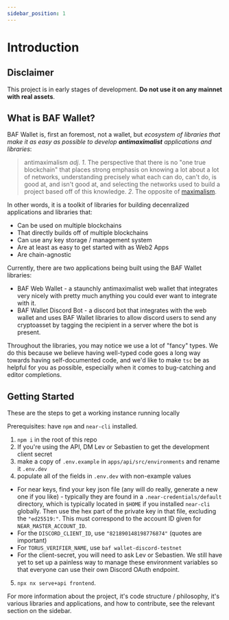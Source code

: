 ```yaml
---
sidebar_position: 1
---
```


# Introduction

## Disclaimer

This project is in early stages of development. **Do not use it on any mainnet with real assets**.

## What is BAF Wallet?

BAF Wallet is, first an foremost, not a wallet, but _ecosystem of libraries that make it as easy as possible to develop **antimaximalist** applications and libraries_:

> antimaximalism _adj_. _1_. The perspective that there is no "one true blockchain" that places strong emphasis on knowing a lot about a lot of networks, understanding precisely what each can do, can't do, is good at, and isn't good at, and selecting the networks used to build a project based off of this knowledge. _2_. The opposite of [maximalism](https://media.consensys.net/why-is-there-maximalism-in-crypto-27967ce9025e).

In other words, it is a toolkit of libraries for building decenralized applications and libraries that:

- Can be used on multiple blockchains
- That directly builds off of multiple blockchains
- Can use any key storage / management system
- Are at least as easy to get started with as Web2 Apps
- Are chain-agnostic

Currently, there are two applications being built using the BAF Wallet libraries:

- BAF Web Wallet - a staunchly antimaximalist web wallet that integrates very nicely with pretty much anything you could ever want to integrate with it.
- BAF Wallet Discord Bot - a discord bot that integrates with the web wallet and uses BAF Wallet libraries to allow discord users to send any cryptoasset by tagging the recipient in a server where the bot is present.

Throughout the libraries, you may notice we use a lot of "fancy" types. We do this because we believe having well-typed code goes a long way towards having self-documented code, and we'd like to make `tsc` be as helpful for you as possible, especially when it comes to bug-catching and editor completions.

## Getting Started

These are the steps to get a working instance running locally

Prerequisites: have `npm` and `near-cli` installed.

1. `npm i` in the root of this repo
2. If you're using the API, DM Lev or Sebastien to get the development client secret
3. make a copy of `.env.example` in `apps/api/src/environments` and rename it `.env.dev`
4. populate all of the fields in `.env.dev` with non-example values

- For near keys, find your key json file (any will do really, generate a new one if you like) - typically they are found in a `.near-credentials/default` directory, which is typically located in `$HOME` if you installed `near-cli` globally. Then use the hex part of the private key in that file, excluding the `"ed25519:"`. This must correspond to the account ID given for `NEAR_MASTER_ACCOUNT_ID`.
- For the `DISCORD_CLIENT_ID`, use `"821890148198776874"` (quotes are important)
- For `TORUS_VERIFIER_NAME`, use `baf wallet-discord-testnet`
- For the client-secret, you will need to ask Lev or Sebastien. We still have yet to set up a painless way to manage these environment variables so that everyone can use their own Discord OAuth endpoint.

5. `npx nx serve+api frontend`.

For more information about the project, it's code structure / philosophy, it's various libraries and applications, and how to contribute, see the relevant section on the sidebar.
